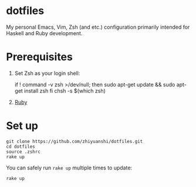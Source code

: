 # dotfiles

My personal Emacs, Vim, Zsh (and etc.) configuration primarily intended for Haskell and Ruby development.

# Prerequisites

1. Set Zsh as your login shell:

    if ! command -v zsh >/dev/null; then
      sudo apt-get update && sudo apt-get install zsh
    fi
    chsh -s $(which zsh)

2. [Ruby](https://www.ruby-lang.org/)

# Set up

    git clone https://github.com/zhiyuanshi/dotfiles.git
    cd dotfiles
    source .zshrc
    rake up

You can safely run `rake up` multiple times to update:

    rake up